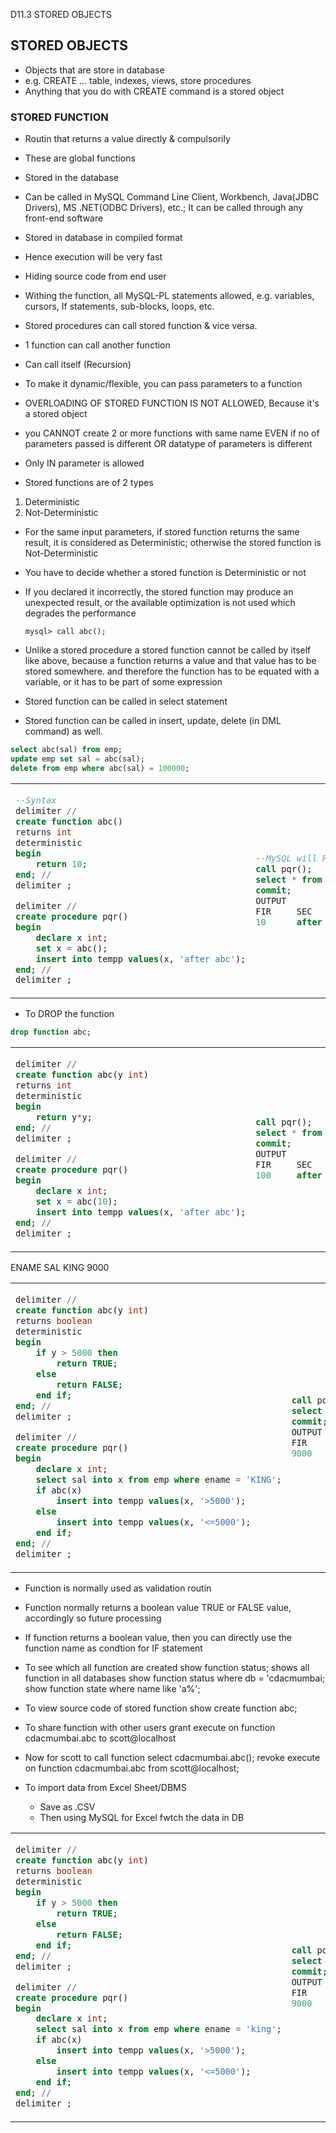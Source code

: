 D11.3 STORED OBJECTS

## STORED OBJECTS

- Objects that are store in database
- e.g. CREATE ... table, indexes, views, store procedures
- Anything that you do with CREATE command is a stored object

### STORED FUNCTION
- Routin that returns a value directly & compulsorily
- These are global functions
- Stored in the database
- Can be called in MySQL Command Line Client, Workbench, Java(JDBC Drivers), MS .NET(ODBC Drivers), etc.; It can be called through any front-end software
- Stored in database in compiled format
- Hence execution will be very fast
- Hiding source code from end user
- Withing the function, all MySQL-PL statements allowed, e.g. variables, cursors, If statements, sub-blocks, loops, etc.
- Stored procedures can call stored function & vice versa.
- 1 function can call another function
- Can call itself (Recursion)
- To make it dynamic/flexible, you can pass parameters to a function
- OVERLOADING OF STORED FUNCTION IS NOT ALLOWED, Because it's a stored object
- you CANNOT create 2 or more functions with same name EVEN if no of parameters passed is different OR datatype of parameters is different
- Only IN parameter is allowed

- Stored functions are of 2 types
1. Deterministic
2. Not-Deterministic

- For the same input parameters, if stored function returns the same result, it is considered as Deterministic; otherwise the stored function is Not-Deterministic
- You have to decide whether a stored function is Deterministic or not
- If you declared it incorrectly, the stored function may produce an unexpected result, or the available optimization is not used which degrades the performance

	```mysql> call abc();```
- Unlike a stored procedure a stored function cannot be called by itself like above, because a function returns a value and that value has to be stored somewhere. and therefore the function has to be equated with a variable, or it has to be part of some expression
- Stored function can be called in select statement
- Stored function can be called in insert, update, delete (in DML command) as well.
```sql
select abc(sal) from emp;
update emp set sal = abc(sal);
delete from emp where abc(sal) = 100000;
```

<table>
<tr>
<td>

```sql
--Syntax
delimiter //
create function abc()
returns int
deterministic
begin
	return 10;
end; //
delimiter ;

delimiter //
create procedure pqr()
begin
	declare x int;
	set x = abc();
	insert into tempp values(x, 'after abc');
end; //
delimiter ;
```
</td>
<td>

```sql
--MySQL will Read, Compile, Plan & Store it in the DB in compiled format
call pqr();
select * from tempp;
commit;
OUTPUT
FIR		SEC
10		after abc
```
</td>
</tr>
</table>

- To DROP the function
```sql
drop function abc;
```

<table>
<tr>
<td>

```sql
delimiter //
create function abc(y int)
returns int
deterministic
begin
	return y*y;
end; //
delimiter ;

delimiter //
create procedure pqr()
begin
	declare x int;
	set x = abc(10);
	insert into tempp values(x, 'after abc');
end; //
delimiter ;
```
</td>
<td>

```sql
call pqr();
select * from tempp;
commit;
OUTPUT
FIR		SEC
100		after abc
```
</td>
</tr>
</table>

ENAME	SAL
KING	9000

<table>
<tr>
<td>

```sql
delimiter //
create function abc(y int)
returns boolean
deterministic
begin
	if y > 5000 then
		return TRUE;
	else
		return FALSE;
	end if;
end; //
delimiter ;

delimiter //
create procedure pqr()
begin
	declare x int;
	select sal into x from emp where ename = 'KING';
	if abc(x)
		insert into tempp values(x, '>5000');
	else
		insert into tempp values(x, '<=5000');
	end if;
end; //
delimiter ;
```
</td>
<td>

```sql
call pqr();
select * from tempp;
commit;
OUTPUT
FIR		SEC
9000	>5000
```
</td>
</tr>
</table>

- Function is normally used as validation routin
- Function normally returns a boolean value TRUE or FALSE value, accordingly so future processing
- If function returns a boolean value, then you can directly use the function name as condtion for IF statement
- To see which all function are created
show function status; shows all function in all databases
show function status where db = 'cdacmumbai;
show function state where name like 'a%';

- To view source code of stored function
show create function abc;

- To share function with other users
grant execute on function cdacmumbai.abc to scott@localhost
- Now for scott to call function
select cdacmumbai.abc();
revoke execute on function cdacmumbai.abc from scott@localhost;


- To import data from Excel Sheet/DBMS
	- Save as .CSV
	- Then using MySQL for Excel fwtch the data in DB

<table>
<tr>
<td>

```sql
delimiter //
create function abc(y int)
returns boolean
deterministic
begin
	if y > 5000 then
		return TRUE;
	else
		return FALSE;
	end if;
end; //
delimiter ;

delimiter //
create procedure pqr()
begin
	declare x int;
	select sal into x from emp where ename = 'king';
	if abc(x)
		insert into tempp values(x, '>5000');
	else
		insert into tempp values(x, '<=5000');
	end if;
end; //
delimiter ;
```
</td>
<td>

```sql
call pqr();
select * from tempp;
commit;
OUTPUT
FIR		SEC
9000	>5000
```
</td>
</tr>
</table>
